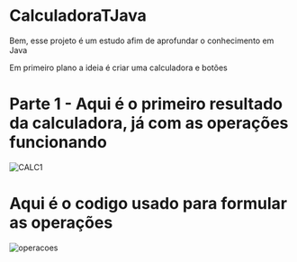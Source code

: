 # CalculadoraTJava


Bem, esse projeto é um estudo afim de aprofundar o conhecimento em Java

Em primeiro plano a ideia é criar uma calculadora e botões


# Parte 1 - Aqui é o primeiro resultado da calculadora, já com as operações funcionando

![CALC1](https://uploaddeimagens.com.br/images/004/323/681/full/TJH.png?1675264156)


# Aqui é o codigo usado para formular as operações

![operacoes](https://uploaddeimagens.com.br/images/004/323/699/full/TJH.png?1675264546)

